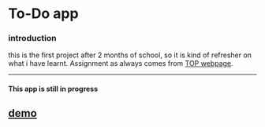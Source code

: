 # To-Do app
### introduction
this is the first project after 2 months of school, so it is kind of refresher on what i have learnt. Assignment as always comes from [TOP webpage](https://www.theodinproject.com/courses/javascript/lessons/todo-list).


<hr>


#### This app is still in progress

## [demo](https://janko12345.github.io/to-do--app/)
